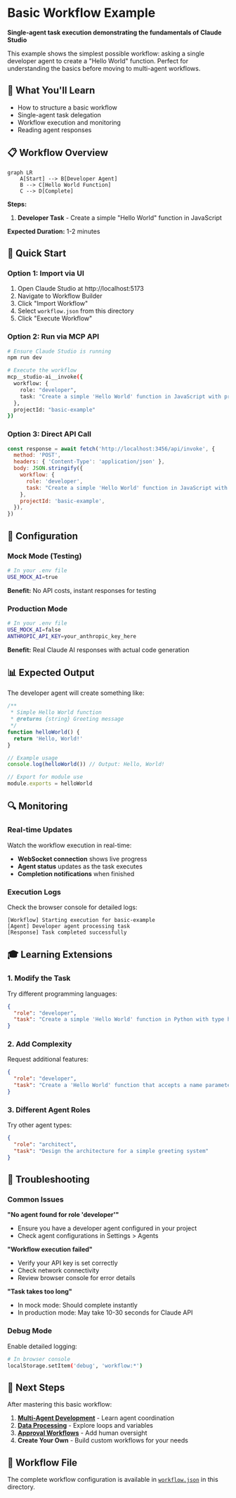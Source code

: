 # Basic Workflow Example

**Single-agent task execution demonstrating the fundamentals of Claude Studio**

This example shows the simplest possible workflow: asking a single developer agent to create a "Hello World" function. Perfect for understanding the basics before moving to multi-agent workflows.

## 🎯 What You'll Learn

- How to structure a basic workflow
- Single-agent task delegation
- Workflow execution and monitoring
- Reading agent responses

## 📋 Workflow Overview

```mermaid
graph LR
    A[Start] --> B[Developer Agent]
    B --> C[Hello World Function]
    C --> D[Complete]
```

**Steps:**

1. **Developer Task** - Create a simple "Hello World" function in JavaScript

**Expected Duration:** 1-2 minutes

## 🚀 Quick Start

### Option 1: Import via UI

1. Open Claude Studio at http://localhost:5173
2. Navigate to Workflow Builder
3. Click "Import Workflow"
4. Select `workflow.json` from this directory
5. Click "Execute Workflow"

### Option 2: Run via MCP API

```bash
# Ensure Claude Studio is running
npm run dev

# Execute the workflow
mcp__studio-ai__invoke({
  workflow: {
    role: "developer",
    task: "Create a simple 'Hello World' function in JavaScript with proper documentation"
  },
  projectId: "basic-example"
})
```

### Option 3: Direct API Call

```javascript
const response = await fetch('http://localhost:3456/api/invoke', {
  method: 'POST',
  headers: { 'Content-Type': 'application/json' },
  body: JSON.stringify({
    workflow: {
      role: 'developer',
      task: "Create a simple 'Hello World' function in JavaScript with proper documentation",
    },
    projectId: 'basic-example',
  }),
})
```

## 🔧 Configuration

### Mock Mode (Testing)

```bash
# In your .env file
USE_MOCK_AI=true
```

**Benefit:** No API costs, instant responses for testing

### Production Mode

```bash
# In your .env file
USE_MOCK_AI=false
ANTHROPIC_API_KEY=your_anthropic_key_here
```

**Benefit:** Real Claude AI responses with actual code generation

## 📊 Expected Output

The developer agent will create something like:

```javascript
/**
 * Simple Hello World function
 * @returns {string} Greeting message
 */
function helloWorld() {
  return 'Hello, World!'
}

// Example usage
console.log(helloWorld()) // Output: Hello, World!

// Export for module use
module.exports = helloWorld
```

## 🔍 Monitoring

### Real-time Updates

Watch the workflow execution in real-time:

- **WebSocket connection** shows live progress
- **Agent status** updates as the task executes
- **Completion notifications** when finished

### Execution Logs

Check the browser console for detailed logs:

```
[Workflow] Starting execution for basic-example
[Agent] Developer agent processing task
[Response] Task completed successfully
```

## 🎓 Learning Extensions

### 1. Modify the Task

Try different programming languages:

```json
{
  "role": "developer",
  "task": "Create a simple 'Hello World' function in Python with type hints"
}
```

### 2. Add Complexity

Request additional features:

```json
{
  "role": "developer",
  "task": "Create a 'Hello World' function that accepts a name parameter and includes unit tests"
}
```

### 3. Different Agent Roles

Try other agent types:

```json
{
  "role": "architect",
  "task": "Design the architecture for a simple greeting system"
}
```

## 🚦 Troubleshooting

### Common Issues

**"No agent found for role 'developer'"**

- Ensure you have a developer agent configured in your project
- Check agent configurations in Settings > Agents

**"Workflow execution failed"**

- Verify your API key is set correctly
- Check network connectivity
- Review browser console for error details

**"Task takes too long"**

- In mock mode: Should complete instantly
- In production mode: May take 10-30 seconds for Claude API

### Debug Mode

Enable detailed logging:

```bash
# In browser console
localStorage.setItem('debug', 'workflow:*')
```

## 🔗 Next Steps

After mastering this basic workflow:

1. **[Multi-Agent Development](../multi-agent-dev/)** - Learn agent coordination
2. **[Data Processing](../data-processing/)** - Explore loops and variables
3. **[Approval Workflows](../approval-workflows/)** - Add human oversight
4. **Create Your Own** - Build custom workflows for your needs

## 📝 Workflow File

The complete workflow configuration is available in [`workflow.json`](./workflow.json) in this directory.
